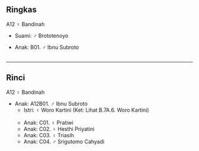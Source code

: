 ## Ringkas

A12 ♀ Bandinah
	<br/>
	
*	Suami: ♂ Brototenoyo
	<br/>

*	Anak: B01. ♂ Ibnu Subroto
	<br/><br/>

-- -- --

## Rinci

A12 ♀ Bandinah
	<br/>

*	Anak: A12B01. ♂ Ibnu Subroto
	*	Istri: ♀ Woro Kartini (Ket: Lihat B.7A.6. Woro Kartini)
	<br/><br/>
	*	Anak: C01. ♀ Pratiwi 
	*	Anak: C02. ♀ Hesthi Priyatini
	*	Anak: C03. ♀ Triasih
	*	Anak: C04. ♂ Srigutomo Cahyadi
	<br/><br/>


